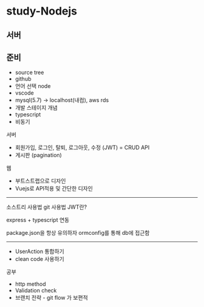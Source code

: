 # study-Nodejs 


## 서버

## 준비

- source tree
- github
- 언어 선택 node
- vscode
- mysql(5.7) -> localhost(내컴), aws rds
- 개발 스테이지 개념
- typescript
- 비동기

서버
- 회원가입, 로그인, 탈퇴, 로그아웃, 수정 (JWT) = CRUD API
- 게시판 (pagination)

웹
- 부트스트랩으로 디자인
- Vuejs로 API적용 및 간단한 디자인
----------------------

소스트리 사용법
git 사용법
JWT란?

express + typescript 연동

package.json을 항상 유의하자
ormconfig를 통해 db에 접근함



---------------------
- UserAction 통합하기
- clean code 사용하기

공부
- http method 
- Validation check 
- 브랜치 전략 - git flow 가 보편적